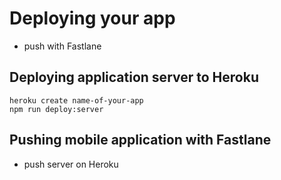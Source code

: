# Deploying your app

- push with Fastlane

## Deploying application server to Heroku

```
heroku create name-of-your-app
npm run deploy:server
```

## Pushing mobile application with Fastlane 

- push server on Heroku